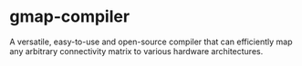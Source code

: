 # gmap-compiler
A versatile, easy-to-use and open-source compiler that can efficiently map any arbitrary connectivity matrix to various hardware architectures.
